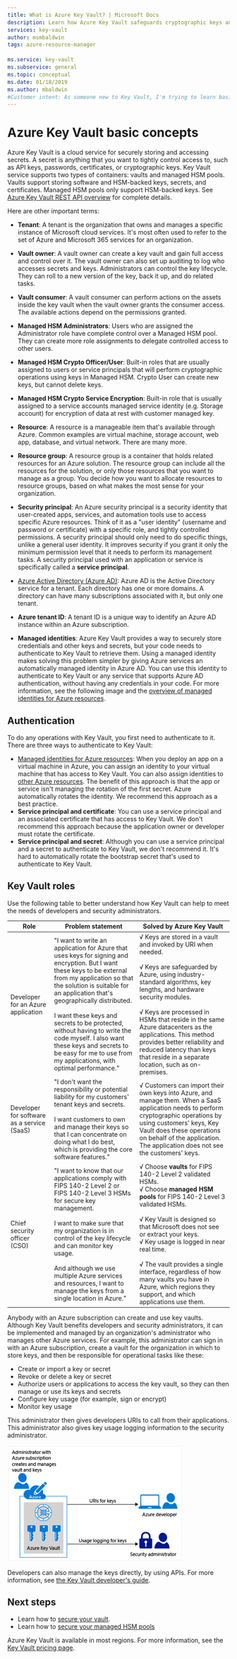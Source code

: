 ```yaml
---
title: What is Azure Key Vault? | Microsoft Docs
description: Learn how Azure Key Vault safeguards cryptographic keys and secrets that cloud applications and services use.
services: key-vault
author: msmbaldwin
tags: azure-resource-manager

ms.service: key-vault
ms.subservice: general
ms.topic: conceptual
ms.date: 01/18/2019
ms.author: mbaldwin
#Customer intent: As someone new to Key Vault, I'm trying to learn basic concepts that can help me understand Key Vault documentation.
---
```

# Azure Key Vault basic concepts

Azure Key Vault is a cloud service for securely storing and accessing secrets. A secret is anything that you want to tightly control access to, such as API keys, passwords, certificates, or cryptographic keys. Key Vault service supports two types of containers: vaults and managed HSM pools. Vaults support storing software and HSM-backed keys, secrets, and certificates. Managed HSM pools only support HSM-backed keys. See [Azure Key Vault REST API overview](about-keys-secrets-certificates.md) for complete details.

Here are other important terms:

- **Tenant**: A tenant is the organization that owns and manages a specific instance of Microsoft cloud services. It's most often used to refer to the set of Azure and Microsoft 365 services for an organization.

- **Vault owner**: A vault owner can create a key vault and gain full access and control over it. The vault owner can also set up auditing to log who accesses secrets and keys. Administrators can control the key lifecycle. They can roll to a new version of the key, back it up, and do related tasks.

- **Vault consumer**: A vault consumer can perform actions on the assets inside the key vault when the vault owner grants the consumer access. The available actions depend on the permissions granted.

- **Managed HSM Administrators**: Users who are assigned the Administrator role have complete control over a Managed HSM pool. They can create more role assignments to delegate controlled access to other users.

- **Managed HSM Crypto Officer/User**: Built-in roles that are usually assigned to users or service principals that will perform cryptographic operations using keys in Managed HSM. Crypto User can create new keys, but cannot delete keys.

- **Managed HSM Crypto Service Encryption**: Built-in role that is usually assigned to a service accounts managed service identity (e.g. Storage account) for encryption of data at rest with customer managed key.

- **Resource**: A resource is a manageable item that's available through Azure. Common examples are virtual machine, storage account, web app, database, and virtual network. There are many more.

- **Resource group**: A resource group is a container that holds related resources for an Azure solution. The resource group can include all the resources for the solution, or only those resources that you want to manage as a group. You decide how you want to allocate resources to resource groups, based on what makes the most sense for your organization.

- **Security principal**: An Azure security principal is a security identity that user-created apps, services, and automation tools use to access specific Azure resources. Think of it as a "user identity" (username and password or certificate) with a specific role, and tightly controlled permissions. A security principal should only need to do specific things, unlike a general user identity. It improves security if you grant it only the minimum permission level that it needs to perform its management tasks. A security principal used with an application or service is specifically called a **service principal**.

- [Azure Active Directory (Azure AD)](../../active-directory/fundamentals/active-directory-whatis.md): Azure AD is the Active Directory service for a tenant. Each directory has one or more domains. A directory can have many subscriptions associated with it, but only one tenant.

- **Azure tenant ID**: A tenant ID is a unique way to identify an Azure AD instance within an Azure subscription.

- **Managed identities**: Azure Key Vault provides a way to securely store credentials and other keys and secrets, but your code needs to authenticate to Key Vault to retrieve them. Using a managed identity makes solving this problem simpler by giving Azure services an automatically managed identity in Azure AD. You can use this identity to authenticate to Key Vault or any service that supports Azure AD authentication, without having any credentials in your code. For more information, see the following image and the [overview of managed identities for Azure resources](../../active-directory/managed-identities-azure-resources/overview.md).

## Authentication
To do any operations with Key Vault, you first need to authenticate to it. There are three ways to authenticate to Key Vault:

- [Managed identities for Azure resources](../../active-directory/managed-identities-azure-resources/overview.md): When you deploy an app on a virtual machine in Azure, you can assign an identity to your virtual machine that has access to Key Vault. You can also assign identities to [other Azure resources](../../active-directory/managed-identities-azure-resources/overview.md). The benefit of this approach is that the app or service isn't managing the rotation of the first secret. Azure automatically rotates the identity. We recommend this approach as a best practice. 
- **Service principal and certificate**: You can use a service principal and an associated certificate that has access to Key Vault. We don't recommend this approach because the application owner or developer must rotate the certificate.
- **Service principal and secret**: Although you can use a service principal and a secret to authenticate to Key Vault, we don't recommend it. It's hard to automatically rotate the bootstrap secret that's used to authenticate to Key Vault.


## Key Vault roles

Use the following table to better understand how Key Vault can help to meet the needs of developers and security administrators.

| Role | Problem statement | Solved by Azure Key Vault |
| --- | --- | --- |
| Developer for an Azure application |"I want to write an application for Azure that uses keys for signing and encryption. But I want these keys to be external from my application so that the solution is suitable for an application that's geographically distributed. <br/><br/>I want these keys and secrets to be protected, without having to write the code myself. I also want these keys and secrets to be easy for me to use from my applications, with optimal performance." |√ Keys are stored in a vault and invoked by URI when needed.<br/><br/> √ Keys are safeguarded by Azure, using industry-standard algorithms, key lengths, and hardware security modules.<br/><br/> √ Keys are processed in HSMs that reside in the same Azure datacenters as the applications. This method provides better reliability and reduced latency than keys that reside in a separate location, such as on-premises. |
| Developer for software as a service (SaaS) |"I don't want the responsibility or potential liability for my customers' tenant keys and secrets. <br/><br/>I want customers to own and manage their keys so that I can concentrate on doing what I do best, which is providing the core software features." |√ Customers can import their own keys into Azure, and manage them. When a SaaS application needs to perform cryptographic operations by using customers' keys, Key Vault does these operations on behalf of the application. The application does not see the customers' keys. |
| Chief security officer (CSO) |"I want to know that our applications comply with FIPS 140-2 Level 2 or FIPS 140-2 Level 3 HSMs for secure key management. <br/><br/>I want to make sure that my organization is in control of the key lifecycle and can monitor key usage. <br/><br/>And although we use multiple Azure services and resources, I want to manage the keys from a single location in Azure." |√ Choose **vaults** for FIPS 140-2 Level 2 validated HSMs.<br/>√ Choose **managed HSM pools** for FIPS 140-2 Level 3 validated HSMs.<br/><br/>√ Key Vault is designed so that Microsoft does not see or extract your keys.<br/>√ Key usage is logged in near real time.<br/><br/>√ The vault provides a single interface, regardless of how many vaults you have in Azure, which regions they support, and which applications use them. |

Anybody with an Azure subscription can create and use key vaults. Although Key Vault benefits developers and security administrators, it can be implemented and managed by an organization's administrator who manages other Azure services. For example, this administrator can sign in with an Azure subscription, create a vault for the organization in which to store keys, and then be responsible for operational tasks like these:

- Create or import a key or secret
- Revoke or delete a key or secret
- Authorize users or applications to access the key vault, so they can then manage or use its keys and secrets
- Configure key usage (for example, sign or encrypt)
- Monitor key usage

This administrator then gives developers URIs to call from their applications. This administrator also gives key usage logging information to the security administrator. 

![Overview of how Azure Key Vault works][1]

Developers can also manage the keys directly, by using APIs. For more information, see [the Key Vault developer's guide](developers-guide.md).

## Next steps

- Learn how to [secure your vault](security-overview.md).
- Learn how to [secure your managed HSM pools](../managed-hsm/access-control.md)

<!--Image references-->
[1]: ../media/key-vault-whatis/AzureKeyVault_overview.png
Azure Key Vault is available in most regions. For more information, see the [Key Vault pricing page](https://azure.microsoft.com/pricing/details/key-vault/).